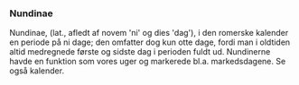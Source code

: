### Nundinae


Nundinae, (lat., afledt af novem 'ni' og dies 'dag'), i den romerske kalender en periode på ni dage; den omfatter dog kun otte dage, fordi man i oldtiden altid medregnede første og sidste dag i perioden fuldt ud. Nundinerne havde en funktion som vores uger og markerede bl.a. markedsdagene. Se også kalender.